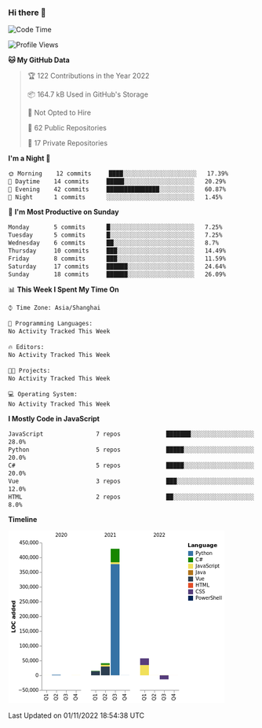 ### Hi there 👋
<!--START_SECTION:waka-->
![Code Time](http://img.shields.io/badge/Code%20Time-234%20hrs%2036%20mins-blue)

![Profile Views](http://img.shields.io/badge/Profile%20Views-0-blue)

**🐱 My GitHub Data** 

> 🏆 122 Contributions in the Year 2022
 > 
> 📦 164.7 kB Used in GitHub's Storage 
 > 
> 🚫 Not Opted to Hire
 > 
> 📜 62 Public Repositories 
 > 
> 🔑 17 Private Repositories  
 > 
**I'm a Night 🦉** 

```text
🌞 Morning    12 commits     ████░░░░░░░░░░░░░░░░░░░░░   17.39% 
🌆 Daytime    14 commits     █████░░░░░░░░░░░░░░░░░░░░   20.29% 
🌃 Evening    42 commits     ███████████████░░░░░░░░░░   60.87% 
🌙 Night      1 commits      ░░░░░░░░░░░░░░░░░░░░░░░░░   1.45%

```
📅 **I'm Most Productive on Sunday** 

```text
Monday       5 commits      █░░░░░░░░░░░░░░░░░░░░░░░░   7.25% 
Tuesday      5 commits      █░░░░░░░░░░░░░░░░░░░░░░░░   7.25% 
Wednesday    6 commits      ██░░░░░░░░░░░░░░░░░░░░░░░   8.7% 
Thursday     10 commits     ███░░░░░░░░░░░░░░░░░░░░░░   14.49% 
Friday       8 commits      ███░░░░░░░░░░░░░░░░░░░░░░   11.59% 
Saturday     17 commits     ██████░░░░░░░░░░░░░░░░░░░   24.64% 
Sunday       18 commits     ██████░░░░░░░░░░░░░░░░░░░   26.09%

```


📊 **This Week I Spent My Time On** 

```text
⌚︎ Time Zone: Asia/Shanghai

💬 Programming Languages: 
No Activity Tracked This Week

🔥 Editors: 
No Activity Tracked This Week

🐱‍💻 Projects: 
No Activity Tracked This Week

💻 Operating System: 
No Activity Tracked This Week

```

**I Mostly Code in JavaScript** 

```text
JavaScript               7 repos             ███████░░░░░░░░░░░░░░░░░░   28.0% 
Python                   5 repos             █████░░░░░░░░░░░░░░░░░░░░   20.0% 
C#                       5 repos             █████░░░░░░░░░░░░░░░░░░░░   20.0% 
Vue                      3 repos             ███░░░░░░░░░░░░░░░░░░░░░░   12.0% 
HTML                     2 repos             ██░░░░░░░░░░░░░░░░░░░░░░░   8.0%

```


**Timeline**

![Chart not found](https://raw.githubusercontent.com/cesaryuan/cesaryuan/main/charts/bar_graph.png) 


 Last Updated on 01/11/2022 18:54:38 UTC
<!--END_SECTION:waka-->

<!--
**cesaryuan/Cesaryuan** is a ✨ _special_ ✨ repository because its `README.md` (this file) appears on your GitHub profile.

Here are some ideas to get you started:

- 🔭 I’m currently working on ...
- 🌱 I’m currently learning ...
- 👯 I’m looking to collaborate on ...
- 🤔 I’m looking for help with ...
- 💬 Ask me about ...
- 📫 How to reach me: ...
- 😄 Pronouns: ...
- ⚡ Fun fact: ...
-->
